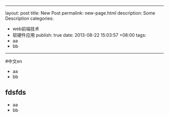 ------------------
layout: post
title: New Post
permalink: new-page.html
description: Some Description
categories:
- web前端技术
- 软硬件应用
publish: true
date: 2013-08-22 15:03:57 +08:00
tags:
- aa
- bb
-------------------

#中文en
- aa
- bb

## fdsfds
* aa
* bb

